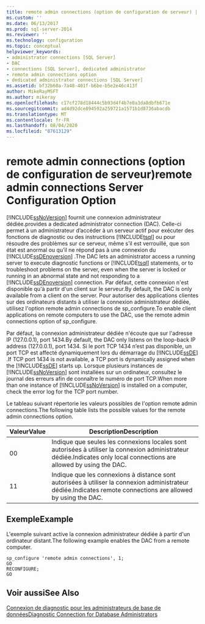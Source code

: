 ```yaml
---
title: remote admin connections (option de configuration de serveur) | Microsoft Docs
ms.custom: ''
ms.date: 06/13/2017
ms.prod: sql-server-2014
ms.reviewer: ''
ms.technology: configuration
ms.topic: conceptual
helpviewer_keywords:
- administrator connections [SQL Server]
- DAC
- connections [SQL Server], dedicated administrator
- remote admin connections option
- dedicated administrator connections [SQL Server]
ms.assetid: bf32b60a-7a48-401f-b6be-b5e2e46c413f
author: MikeRayMSFT
ms.author: mikeray
ms.openlocfilehash: c17cf278d18444c5b93d4f4b7e0a3da8dbfb671e
ms.sourcegitcommit: ad4d92dce894592a259721a1571b1d8736abacdb
ms.translationtype: MT
ms.contentlocale: fr-FR
ms.lasthandoff: 08/04/2020
ms.locfileid: "87613129"
---
```

# <a name="remote-admin-connections-server-configuration-option"></a><span data-ttu-id="0ffca-102">remote admin connections (option de configuration de serveur)</span><span class="sxs-lookup"><span data-stu-id="0ffca-102">remote admin connections Server Configuration Option</span></span>
  [!INCLUDE[ssNoVersion](../../includes/ssnoversion-md.md)] <span data-ttu-id="0ffca-103">fournit une connexion administrateur dédiée.</span><span class="sxs-lookup"><span data-stu-id="0ffca-103">provides a dedicated administrator connection (DAC).</span></span> <span data-ttu-id="0ffca-104">Celle-ci permet à un administrateur d’accéder à un serveur actif pour exécuter des fonctions de diagnostic ou des instructions [!INCLUDE[tsql](../../includes/tsql-md.md)] ou pour résoudre des problèmes sur ce serveur, même s’il est verrouillé, que son état est anormal ou qu’il ne répond pas à une connexion du [!INCLUDE[ssDEnoversion](../../includes/ssdenoversion-md.md)] .</span><span class="sxs-lookup"><span data-stu-id="0ffca-104">The DAC lets an administrator access a running server to execute diagnostic functions or [!INCLUDE[tsql](../../includes/tsql-md.md)] statements, or to troubleshoot problems on the server, even when the server is locked or running in an abnormal state and not responding to a [!INCLUDE[ssDEnoversion](../../includes/ssdenoversion-md.md)] connection.</span></span> <span data-ttu-id="0ffca-105">Par défaut, cette connexion n'est disponible qu'à partir d'un client sur le serveur.</span><span class="sxs-lookup"><span data-stu-id="0ffca-105">By default, the DAC is only available from a client on the server.</span></span> <span data-ttu-id="0ffca-106">Pour autoriser des applications clientes sur des ordinateurs distants à utiliser la connexion administrateur dédiée, utilisez l'option remote admin connections de sp_configure.</span><span class="sxs-lookup"><span data-stu-id="0ffca-106">To enable client applications on remote computers to use the DAC, use the remote admin connections option of sp_configure.</span></span>  
  
 <span data-ttu-id="0ffca-107">Par défaut, la connexion administrateur dédiée n'écoute que sur l'adresse IP (127.0.0.1), port 1434.</span><span class="sxs-lookup"><span data-stu-id="0ffca-107">By default, the DAC only listens on the loop-back IP address (127.0.0.1), port 1434.</span></span> <span data-ttu-id="0ffca-108">Si le port TCP 1434 n’est pas disponible, un port TCP est affecté dynamiquement lors du démarrage du [!INCLUDE[ssDE](../../includes/ssde-md.md)] .</span><span class="sxs-lookup"><span data-stu-id="0ffca-108">If TCP port 1434 is not available, a TCP port is dynamically assigned when the [!INCLUDE[ssDE](../../includes/ssde-md.md)] starts up.</span></span> <span data-ttu-id="0ffca-109">Lorsque plusieurs instances de [!INCLUDE[ssNoVersion](../../includes/ssnoversion-md.md)] sont installées sur un ordinateur, consultez le journal des erreurs afin de connaître le numéro de port TCP.</span><span class="sxs-lookup"><span data-stu-id="0ffca-109">When more than one instance of [!INCLUDE[ssNoVersion](../../includes/ssnoversion-md.md)] is installed on a computer, check the error log for the TCP port number.</span></span>  
  
 <span data-ttu-id="0ffca-110">Le tableau suivant répertorie les valeurs possibles de l'option remote admin connections.</span><span class="sxs-lookup"><span data-stu-id="0ffca-110">The following table lists the possible values for the remote admin connections option.</span></span>  
  
|<span data-ttu-id="0ffca-111">Valeur</span><span class="sxs-lookup"><span data-stu-id="0ffca-111">Value</span></span>|<span data-ttu-id="0ffca-112">Description</span><span class="sxs-lookup"><span data-stu-id="0ffca-112">Description</span></span>|  
|-----------|-----------------|  
|<span data-ttu-id="0ffca-113">0</span><span class="sxs-lookup"><span data-stu-id="0ffca-113">0</span></span>|<span data-ttu-id="0ffca-114">Indique que seules les connexions locales sont autorisées à utiliser la connexion administrateur dédiée.</span><span class="sxs-lookup"><span data-stu-id="0ffca-114">Indicates only local connections are allowed by using the DAC.</span></span>|  
|<span data-ttu-id="0ffca-115">1</span><span class="sxs-lookup"><span data-stu-id="0ffca-115">1</span></span>|<span data-ttu-id="0ffca-116">Indique que les connexions à distance sont autorisées à utiliser la connexion administrateur dédiée.</span><span class="sxs-lookup"><span data-stu-id="0ffca-116">Indicates remote connections are allowed by using the DAC.</span></span>|  
  
## <a name="example"></a><span data-ttu-id="0ffca-117">Exemple</span><span class="sxs-lookup"><span data-stu-id="0ffca-117">Example</span></span>  
 <span data-ttu-id="0ffca-118">L'exemple suivant active la connexion administrateur dédiée à partir d'un ordinateur distant.</span><span class="sxs-lookup"><span data-stu-id="0ffca-118">The following example enables the DAC from a remote computer.</span></span>  
  
```  
sp_configure 'remote admin connections', 1;  
GO  
RECONFIGURE;  
GO  
```  
  
## <a name="see-also"></a><span data-ttu-id="0ffca-119">Voir aussi</span><span class="sxs-lookup"><span data-stu-id="0ffca-119">See Also</span></span>  
 [<span data-ttu-id="0ffca-120">Connexion de diagnostic pour les administrateurs de base de données</span><span class="sxs-lookup"><span data-stu-id="0ffca-120">Diagnostic Connection for Database Administrators</span></span>](diagnostic-connection-for-database-administrators.md)  
  
  
